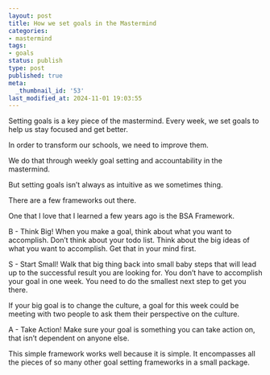 ```yaml
---
layout: post
title: How we set goals in the Mastermind
categories:
- mastermind
tags:
- goals
status: publish
type: post
published: true
meta:
  _thumbnail_id: '53'
last_modified_at: 2024-11-01 19:03:55
---
```


Setting goals is a key piece of the mastermind. Every week, we set goals to help us stay focused and get better.

In order to transform our schools, we need to improve them.

We do that through weekly goal setting and accountability in the mastermind.

But setting goals isn’t always as intuitive as we sometimes thing.

There are a few frameworks out there.

One that I love that I learned a few years ago is the BSA Framework.

B - Think Big! When you make a goal, think about what you want to accomplish. Don’t think about your todo list. Think about the big ideas of what you want to accomplish. Get that in your mind first.

S - Start Small! Walk that big thing back into small baby steps that will lead up to the successful result you are looking for. You don’t have to accomplish your goal in one week. You need to do the smallest next step to get you there.

If your big goal is to change the culture, a goal for this week could be meeting with two people to ask them their perspective on the culture.

A - Take Action! Make sure your goal is something you can take action on, that isn’t dependent on anyone else.

This simple framework works well because it is simple. It encompasses all the pieces of so many other goal setting frameworks in a small package.
